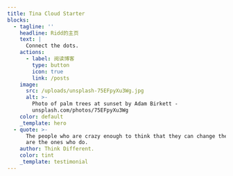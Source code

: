 ```yaml
---
title: Tina Cloud Starter
blocks:
  - tagline: ''
    headline: Ridd的主页
    text: |
      Connect the dots.
    actions:
      - label: 阅读博客
        type: button
        icon: true
        link: /posts
    image:
      src: /uploads/unsplash-75EFpyXu3Wg.jpg
      alt: >-
        Photo of palm trees at sunset by Adam Birkett -
        unsplash.com/photos/75EFpyXu3Wg
    color: default
    _template: hero
  - quote: >-
      The people who are crazy enough to think that they can change the world,
      are the ones who do.
    author: Think Different.
    color: tint
    _template: testimonial
---
```

